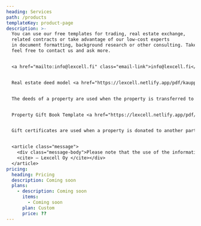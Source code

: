 ```yaml
---
heading: Services
path: /products
templateKey: product-page
description: >-
  You can use our free templates for trading, real estate exchange,
  related contracts or take advantage of our low-cost experts
  in document formatting, background research or other consulting. Take it
  feel free to contact us and ask more.


  <a href="mailto:info@lexcell.fi" class="email-link">info@lexcell.fi</a> or firstname.lastname@lexcell.fi. You will find a personal introduction [from here](https://lexcell.netlify.app/about).  


  Real estate deed model <a href="https://lexcell.netlify.app/pdf/kauppakirja.pdf" target="_blank" class="pdf-link" download>Download</a>


  The deeds of a property are used when the property is transferred to another party for consideration.


  Property Gift Book Template <a href="https://lexcell.netlify.app/pdf/lahjakirja.pdf"  class="pdf-link" download>Download</a>


  Gift certificates are used when a property is donated to another party for no consideration, such as a relative.


  <article class="message">
  	<div class="message-body">Please note that the use of the information in the downloadable document does not constitute an assignment agreement between Lexcell Oy and the user. This means that Lexcell Oy is not liable for any damages that may result from the use of the material. Lexcell Oy is responsible for the documents prepared in the assignment relationship with the company.<br>
  	<cite> – Lexcell Oy </cite></div>
  </article>
pricing:
  heading: Pricing
  description: Coming soon
  plans:
    - description: Coming soon
      items:
        - Coming soon
      plan: Custom
      price: ??
---
```

